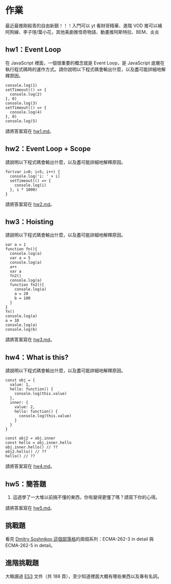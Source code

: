 # 作業
最近最推剛殺青的自由新鎮！！！入門可以 yt 看財哥精華、進階 VOD 推可以補阿狗線、李子瑄/葉小花，其他美劇推怪奇物語、動畫推阿斯特拉、BEM、炎炎


## hw1：Event Loop

在 JavaScript 裡面，一個很重要的概念就是 Event Loop，是 JavaScript 底層在執行程式碼時的運作方式。請你說明以下程式碼會輸出什麼，以及盡可能詳細地解釋原因。

```
console.log(1)
setTimeout(() => {
  console.log(2)
}, 0)
console.log(3)
setTimeout(() => {
  console.log(4)
}, 0)
console.log(5)
```

請將答案寫在 [hw1.md](hw1.md)。

## hw2：Event Loop + Scope

請說明以下程式碼會輸出什麼，以及盡可能詳細地解釋原因。

```
for(var i=0; i<5; i++) {
  console.log('i: ' + i)
  setTimeout(() => {
    console.log(i)
  }, i * 1000)
}
```

請將答案寫在 [hw2.md](hw2.md)。

## hw3：Hoisting

請說明以下程式碼會輸出什麼，以及盡可能詳細地解釋原因。

```
var a = 1
function fn(){
  console.log(a)
  var a = 5
  console.log(a)
  a++
  var a
  fn2()
  console.log(a)
  function fn2(){
    console.log(a)
    a = 20
    b = 100
  }
}
fn()
console.log(a)
a = 10
console.log(a)
console.log(b)
```

請將答案寫在 [hw3.md](hw3.md)。

## hw4：What is this?

請說明以下程式碼會輸出什麼，以及盡可能詳細地解釋原因。

```
const obj = {
  value: 1,
  hello: function() {
    console.log(this.value)
  },
  inner: {
    value: 2,
    hello: function() {
      console.log(this.value)
    }
  }
}
  
const obj2 = obj.inner
const hello = obj.inner.hello
obj.inner.hello() // ??
obj2.hello() // ??
hello() // ??
```

請將答案寫在 [hw4.md](hw4.md)。

## hw5：簡答題

1. 這週學了一大堆以前搞不懂的東西，你有變得更懂了嗎？請寫下你的心得。

請將答案寫在 [hw5.md](hw5.md)。

## 挑戰題

看完 [Dmitry Soshnikov 這個部落格](http://dmitrysoshnikov.com/)的兩個系列：ECMA-262-3 in detail 與 ECMA-262-5 in detail。

## 進階挑戰題

大略讀過 [ES3](https://www.ecma-international.org/publications/files/ECMA-ST-ARCH/ECMA-262,%203rd%20edition,%20December%201999.pdf) 文件（共 188 頁），至少知道裡面大概有哪些東西以及專有名詞。
